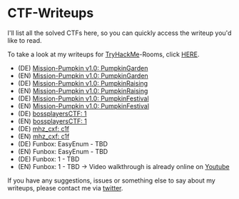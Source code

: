 # CTF-Writeups

I'll list all the solved CTFs here, so you can quickly access the writeup you'd like to read.

To take a look at my writeups for [TryHackMe](https://tryhackme.com)-Rooms, click [HERE](https://shendayan.github.io/CTF-Writeups/index.html).


- (DE) [Mission-Pumpkin v1.0: PumpkinGarden](https://shendayan.github.io/CTF-Writeups/PumpkinGarden/DE.html)
- (EN) [Mission-Pumpkin v1.0: PumpkinGarden](https://shendayan.github.io/CTF-Writeups/PumpkinGarden/EN.html)
- (DE) [Mission-Pumpkin v1.0: PumpkinRaising](https://shendayan.github.io/CTF-Writeups/PumpkinRaising/DE.html)
- (EN) [Mission-Pumpkin v1.0: PumpkinRaising](https://shendayan.github.io/CTF-Writeups/PumpkinRaising/EN.html)
- (DE) [Mission-Pumpkin v1.0: PumpkinFestival](https://shendayan.github.io/CTF-Writeups/PumpkinFestival/DE.html)
- (EN) [Mission-Pumpkin v1.0: PumpkinFestival](https://shendayan.github.io/CTF-Writeups/PumpkinFestival/EN.html)
- (DE) [bossplayersCTF: 1](https://shendayan.github.io/CTF-Writeups/BossplayersCTF/DE.html)
- (EN) [bossplayersCTF: 1](https://shendayan.github.io/CTF-Writeups/BossplayersCTF/EN.html)
- (DE) [mhz_cxf: c1f](https://shendayan.github.io/CTF-Writeups/mhz_cxf-c1f/DE.html)
- (EN) [mhz_cxf: c1f](https://shendayan.github.io/CTF-Writeups/mhz_cxf-c1f/EN.html)
- (DE) Funbox: EasyEnum - TBD
- (EN) Funbox: EasyEnum - TBD
- (DE) Funbox: 1 - TBD
- (EN) Funbox: 1 - TBD -> Video walkthrough is already online on [Youtube](https://www.youtube.com/watch?v=RMcVyWr6Oao)


If you have any suggestions, issues or something else to say about my writeups, please contact me via [twitter](https://twitter.com/_the_someone).
